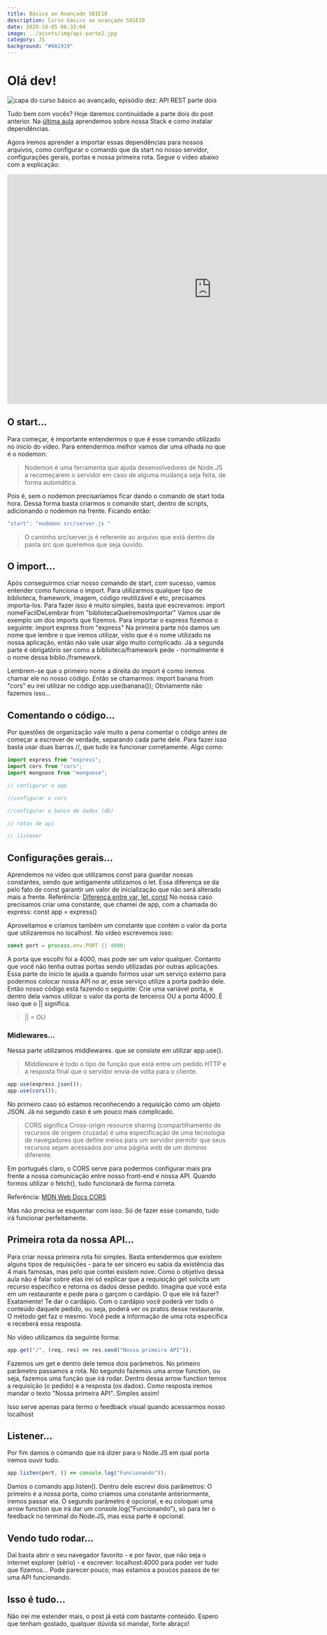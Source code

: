 ```yaml
---
title: Básico ao Avançado S01E10
description: Curso básico ao avançado S01E10
date: 2020-10-05 06:33:04
image: ../assets/img/api-parte2.jpg
category: JS
background: "#8A1919"
---
```

# Olá dev!

![capa do curso básico ao avançado, episódio dez: API REST parte dois](../assets/img/api-parte2.jpg)

Tudo bem com vocês? Hoje daremos continuidade a parte dois do post anterior. Na [última aula](https://oladev.com.br/basico-ao-avancado-s01e09/) aprendemos sobre nossa Stack e como instalar dependências. 

Agora iremos aprender a importar essas dependências para nossos arquivos, como configurar o comando que da start no nosso servidor, configurações gerais, portas e nossa primeira rota. Segue o vídeo abaixo com a explicação:

<iframe  title="video da série básico avançado, episódio nove" width="933" height="525"  src="https://www.youtube.com/embed/9Dac8e02gyw" frameborder="0" allow="accelerometer; autoplay; clipboard-write; encrypted-media; gyroscope; picture-in-picture" allowfullscreen></iframe>

## O start...

Para começar, é importante entendermos o que é esse comando utilizado no início do vídeo. Para entendermos melhor vamos dar uma olhada no que é o nodemon:

> Nodemon é uma ferramenta que ajuda desenvolvedores de Node.JS a recomeçarem o servidor em caso de alguma mudança seja feita, de forma automática.

Pois é, sem o nodemon precisaríamos ficar dando o comando de start toda hora. Dessa forma basta criarmos o comando start, dentro de scripts, adicionando o nodemon na frente. Ficando então:

```javascript
"start": "nodemon src/server.js "
```

> O caminho src/server.js é referente ao arquivo que está dentro da pasta src que queremos que seja ouvido.

## O import...

Após conseguirmos criar nosso comando de start, com sucesso, vamos entender como funciona o import. Para utilizarmos qualquer tipo de biblioteca, framework, imagem, código reutilizável e etc, precisamos importa-los. Para fazer isso é muito simples, basta que escrevamos: import nomeFacilDeLembrar from "bibliotecaQueIremosImportar"
Vamos usar de exemplo um dos imports que fizemos. Para importar o express fizemos o seguinte: import express from "express"
Na primeira parte nós damos um nome que lembre o que iremos utilizar, visto que é o nome utilizado na nossa aplicação, então não vale usar algo muito complicado. Já a segunda parte é obrigatório ser como a biblioteca/framework pede - normalmente é o nome dessa biblio./framework. 

Lembrem-se que o primeiro nome a direita do import é como iremos chamar ele no nosso código. Então se chamarmos: import banana from "cors" eu irei utilizar no código app.use(banana()); 
Obviamente não fazemos isso...

## Comentando o código...

Por questões de organização vale muito a pena comentar o código antes de começar a escrever de verdade, separando cada parte dele. Para fazer isso basta usar duas barras //, que tudo ira funcionar corretamente. Algo como:

```javascript
import express from "express";
import cors from "cors";
import mongoose from "mongoose";

// configurar o app

//configurar o cors

//configurar o banco de dados (db)

// rotas de api

// listener
```

## Configurações gerais...

Aprendemos no vídeo que utilizamos const para guardar nossas constantes, sendo que antigamente utilizamos o let. Essa diferença se da pelo fato de const garantir um valor de inicialização que não será alterado mais a frente. 
Referência: [Diferença entre var, let, const](https://www.alura.com.br/artigos/entenda-diferenca-entre-var-let-e-const-no-javascript)
No nossa caso precisamos criar uma constante, que chamei de app, com a chamada do express: const app = express()

Aproveitamos e criamos também um constante que contém o valor da porta que utilizaremos no localhost. No vídeo escrevemos isso:

```javascript
const port = process.env.PORT || 4000;
```

A porta que escolhi foi a 4000, mas pode ser um valor qualquer. Contanto que você não tenha outras portas sendo utilizadas por outras aplicações. Essa parte do início te ajuda a quando formos usar um serviço externo para podermos colocar nossa API no ar, esse serviço utilize a porta padrão dele. Então nosso código está fazendo o seguinte:
Crie uma variável porta, e dentro dela vamos utilizar o valor da porta de terceiros OU a porta 4000. É isso que o || significa.

> \|| = OU

### Midlewares...

Nessa parte utilizamos middlewares. que se consiste em utilizar app.use().

> Middleware é todo o tipo de função que está entre um pedido HTTP e a resposta final que o servidor envia de volta para o cliente.

```javascript
app.use(express.json());
app.use(cors());
```

No primeiro caso só estamos reconhecendo a requisição como um objeto JSON. Já no segundo caso é um pouco mais complicado. 

> CORS significa Cross-origin resource sharing (compartilhamento de recursos de origem cruzada) é uma especificação de uma tecnologia de navegadores que define meios para um servidor permitir que seus recursos sejam acessados por uma página web de um domínio diferente.

Em português claro, o CORS serve para podermos configurar mais pra frente a nossa comunicação entre nosso front-end e nossa API. Quando formos utilizar o fetch(), tudo funcionará de forma correta.

Referência: [MDN Web Docs CORS](https://developer.mozilla.org/pt-BR/docs/Web/HTTP/Controle_Acesso_CORS)

Mas não precisa se esquentar com isso. Só de fazer esse comando, tudo irá funcionar perfeitamente.

## Primeira rota da nossa API...

Para criar nossa primeira rota foi simples. Basta entendermos que existem alguns tipos de requisições - para te ser sincero eu sabia da existência das 4 mais famosas, mas pelo que contei existem nove. Como o objetivo dessa aula não é falar sobre elas irei só explicar que  a requisição get solicita um recurso específico e retorna os dados desse pedido. 
Imagina que você esta em um restaurante e pede para o garçom o cardápio. O que ele irá fazer? Exatamente! Te dar o cardápio. Com o cardápio você poderá ver todo o conteúdo daquele pedido, ou seja, poderá ver os pratos desse restaurante.
O método get faz o mesmo. Você pede a informação de uma rota específica e receberá essa resposta.

No vídeo utilizamos da seguinte forma:

```javascript
app.get("/", (req, res) => res.send("Nossa primeira API"));
```

Fazemos um get e dentro dele temos dois parâmetros. No primeiro parâmetro passamos a rota. No segundo fazemos uma arrow function, ou seja, fazemos uma função que irá rodar. Dentro dessa arrow function temos a requisição (o pedido) e a resposta (os dados). Como resposta iremos mandar o texto "Nossa primeira API". Simples assim! 

Isso serve apenas para termo o feedback visual quando acessarmos nosso localhost

## Listener...

Por fim damos o comando que irá dizer para o Node.JS em qual porta iremos ouvir tudo.

```javascript
app.listen(port, () => console.log("Funcionando"));
```

Damos o comando app.listen(). Dentro dele escrevi dois parâmetros:
 O primeiro é a nossa porta, como criamos uma constante anteriormente, iremos passar ela. O segundo parâmetro é opcional, e eu coloquei uma arrow function que irá dar um console.log("Funcionando"), só para ter o feedback no terminal do Node.JS, mas essa parte é opcional.

## Vendo tudo rodar...

Dai basta abrir o seu navegador favorito - e por favor, que não seja o internet explorer (sério) - e escrever: localhost:4000 para poder ver tudo que fizemos... Pode parecer pouco, mas estamos a poucos passos de ter uma API funcionando.

## Isso é tudo...

Não irei me estender mais, o post já está com bastante conteúdo. Espero que tenham gostado, qualquer dúvida só mandar, forte abraço!